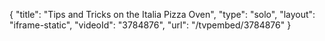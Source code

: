 {
    "title": "Tips and Tricks on the Italia Pizza Oven",
    "type": "solo",
    "layout": "iframe-static",
    "videoId": "3784876",
    "url": "\/tvpembed\/3784876"
}